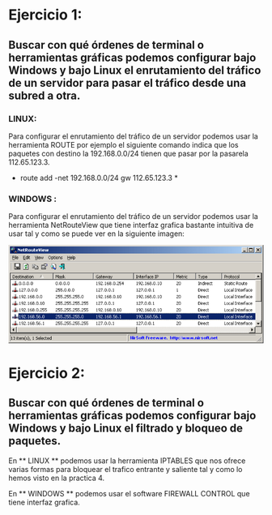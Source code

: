 # Ejercicio 1:

## Buscar con qué órdenes de terminal o herramientas gráficas podemos configurar bajo Windows y bajo Linux el enrutamiento del tráfico de un servidor para pasar el tráfico desde una subred a otra.

### LINUX:
Para configurar el enrutamiento del tráfico de un servidor podemos usar la herramienta ROUTE por ejemplo el siguiente comando indica que los paquetes con destino la 192.168.0.0/24 tienen que pasar por la pasarela 112.65.123.3.

* route add -net 192.168.0.0/24 gw 112.65.123.3 *

### WINDOWS :
Para configurar el enrutamiento del tráfico de un servidor podemos usar la herramienta NetRouteView que tiene interfaz grafica bastante intuitiva de usar tal y como se puede ver en la siguiente imagen:

![imagen](https://github.com/med1015/SWAP2017/blob/master/trabajos_clase/netrouteview.png)

# Ejercicio 2:

## Buscar con qué órdenes de terminal o herramientas gráficas podemos configurar bajo Windows y bajo Linux el filtrado y bloqueo de paquetes.

En ** LINUX ** podemos usar la herramienta IPTABLES que nos ofrece varias formas para bloquear el trafico entrante y saliente tal y como lo hemos visto en la practica 4.

En ** WINDOWS ** podemos usar el software FIREWALL CONTROL que tiene interfaz grafica. 
